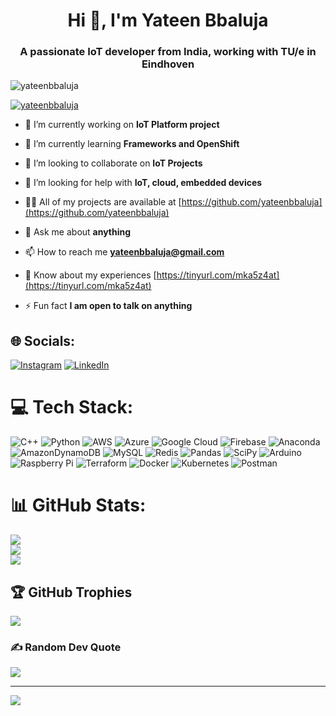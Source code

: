 <h1 align="center">Hi 👋, I'm Yateen Bbaluja</h1>
<h3 align="center">A passionate IoT developer from India, working with TU/e in Eindhoven</h3>

<p align="left"> <img src="https://komarev.com/ghpvc/?username=yateenbbaluja&label=Profile%20views&color=0e75b6&style=flat" alt="yateenbbaluja" /> </p>

<p align="left"> <a href="https://github.com/ryo-ma/github-profile-trophy"><img src="https://github-profile-trophy.vercel.app/?username=yateenbbaluja" alt="yateenbbaluja" /></a> </p>

- 🔭 I’m currently working on **IoT Platform project**

- 🌱 I’m currently learning **Frameworks and OpenShift**

- 👯 I’m looking to collaborate on **IoT Projects**

- 🤝 I’m looking for help with **IoT, cloud, embedded devices**

- 👨‍💻 All of my projects are available at [https://github.com/yateenbbaluja](https://github.com/yateenbbaluja)

- 💬 Ask me about **anything**

- 📫 How to reach me **yateenbbaluja@gmail.com**

- 📄 Know about my experiences [https://tinyurl.com/mka5z4at](https://tinyurl.com/mka5z4at)

- ⚡ Fun fact **I am open to talk on anything**


## 🌐 Socials:
[![Instagram](https://img.shields.io/badge/Instagram-%23E4405F.svg?logo=Instagram&logoColor=white)](https://instagram.com/brownmundasince1990) [![LinkedIn](https://img.shields.io/badge/LinkedIn-%230077B5.svg?logo=linkedin&logoColor=white)](https://linkedin.com/in/yateenbbaluja) 

# 💻 Tech Stack:
![C++](https://img.shields.io/badge/c++-%2300599C.svg?style=for-the-badge&logo=c%2B%2B&logoColor=white) ![Python](https://img.shields.io/badge/python-3670A0?style=for-the-badge&logo=python&logoColor=ffdd54) ![AWS](https://img.shields.io/badge/AWS-%23FF9900.svg?style=for-the-badge&logo=amazon-aws&logoColor=white) ![Azure](https://img.shields.io/badge/azure-%230072C6.svg?style=for-the-badge&logo=azure-devops&logoColor=white) ![Google Cloud](https://img.shields.io/badge/Google%20Cloud-%234285F4.svg?style=for-the-badge&logo=google-cloud&logoColor=white) ![Firebase](https://img.shields.io/badge/firebase-%23039BE5.svg?style=for-the-badge&logo=firebase) ![Anaconda](https://img.shields.io/badge/Anaconda-%2344A833.svg?style=for-the-badge&logo=anaconda&logoColor=white) ![AmazonDynamoDB](https://img.shields.io/badge/Amazon%20DynamoDB-4053D6?style=for-the-badge&logo=Amazon%20DynamoDB&logoColor=white) ![MySQL](https://img.shields.io/badge/mysql-%2300f.svg?style=for-the-badge&logo=mysql&logoColor=white) ![Redis](https://img.shields.io/badge/redis-%23DD0031.svg?style=for-the-badge&logo=redis&logoColor=white) ![Pandas](https://img.shields.io/badge/pandas-%23150458.svg?style=for-the-badge&logo=pandas&logoColor=white) ![SciPy](https://img.shields.io/badge/SciPy-%230C55A5.svg?style=for-the-badge&logo=scipy&logoColor=%white) ![Arduino](https://img.shields.io/badge/-Arduino-00979D?style=for-the-badge&logo=Arduino&logoColor=white) ![Raspberry Pi](https://img.shields.io/badge/-RaspberryPi-C51A4A?style=for-the-badge&logo=Raspberry-Pi) ![Terraform](https://img.shields.io/badge/terraform-%235835CC.svg?style=for-the-badge&logo=terraform&logoColor=white) ![Docker](https://img.shields.io/badge/docker-%230db7ed.svg?style=for-the-badge&logo=docker&logoColor=white) ![Kubernetes](https://img.shields.io/badge/kubernetes-%23326ce5.svg?style=for-the-badge&logo=kubernetes&logoColor=white) ![Postman](https://img.shields.io/badge/Postman-FF6C37?style=for-the-badge&logo=postman&logoColor=white)
# 📊 GitHub Stats:
![](https://github-readme-stats.vercel.app/api?username=yateenbbaluja&theme=dark&hide_border=false&include_all_commits=true&count_private=true)<br/>
![](https://github-readme-streak-stats.herokuapp.com/?user=yateenbbaluja&theme=dark&hide_border=false)<br/>
![](https://github-readme-stats.vercel.app/api/top-langs/?username=yateenbbaluja&theme=dark&hide_border=false&include_all_commits=true&count_private=true&layout=compact)

## 🏆 GitHub Trophies
![](https://github-profile-trophy.vercel.app/?username=yateenbbaluja&theme=radical&no-frame=false&no-bg=true&margin-w=4)

### ✍️ Random Dev Quote
![](https://quotes-github-readme.vercel.app/api?type=horizontal&theme=radical)

---
[![](https://visitcount.itsvg.in/api?id=yateenbbaluja&icon=0&color=0)](https://visitcount.itsvg.in)

<!-- Proudly created with GPRM ( https://gprm.itsvg.in ) -->
